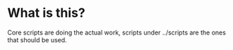 # What is this?

Core scripts are doing the actual work, scripts under ../scripts are the ones that should be used.